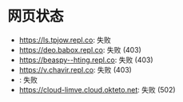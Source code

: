 # 网页状态
- https://ls.tpjow.repl.co: 失败
- https://deo.babox.repl.co: 失败 (403)
- https://beaspy--hting.repl.co: 失败 (403)
- https://v.chavir.repl.co: 失败 (403)
- : 失败
- https://cloud-limve.cloud.okteto.net: 失败 (502)
